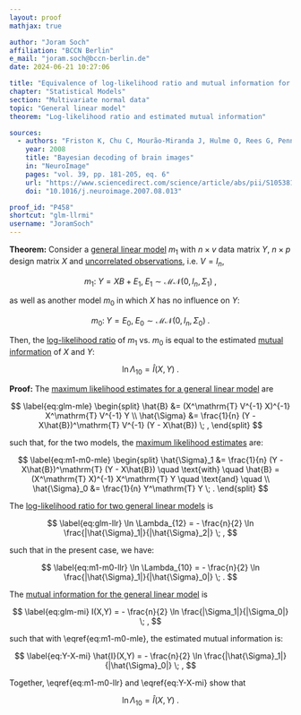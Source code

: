 ```yaml
---
layout: proof
mathjax: true

author: "Joram Soch"
affiliation: "BCCN Berlin"
e_mail: "joram.soch@bccn-berlin.de"
date: 2024-06-21 10:27:06

title: "Equivalence of log-likelihood ratio and mutual information for the general linear model"
chapter: "Statistical Models"
section: "Multivariate normal data"
topic: "General linear model"
theorem: "Log-likelihood ratio and estimated mutual information"

sources:
  - authors: "Friston K, Chu C, Mourão-Miranda J, Hulme O, Rees G, Penny W, Ashburner J"
    year: 2008
    title: "Bayesian decoding of brain images"
    in: "NeuroImage"
    pages: "vol. 39, pp. 181-205, eq. 6"
    url: "https://www.sciencedirect.com/science/article/abs/pii/S1053811907007203"
    doi: "10.1016/j.neuroimage.2007.08.013"

proof_id: "P458"
shortcut: "glm-llrmi"
username: "JoramSoch"
---
```



**Theorem:** Consider a [general linear model](/D/glm) $m_1$ with $n \times v$ data matrix $Y$, $n \times p$ design matrix $X$ and [uncorrelated observations](/D/glm), i.e. $V = I_n$,

$$ \label{eq:m1}
m_1: \; Y = X B + E_1, \; E_1 \sim \mathcal{MN}(0, I_n, \Sigma_1) \; ,
$$

as well as another model $m_0$ in which $X$ has no influence on $Y$:

$$ \label{eq:m0}
m_0: \; Y = E_0, \; E_0 \sim \mathcal{MN}(0, I_n, \Sigma_0) \; .
$$

Then, the [log-likelihood ratio](/D/llr) of $m_1$ vs. $m_0$ is equal to the estimated [mutual information](/D/mi) of $X$ and $Y$:

$$ \label{eq:glm-llrmi}
\ln \Lambda_{10} = \hat{I}(X,Y) \; .
$$


**Proof:** The [maximum likelihood estimates for a general linear model](/P/glm-mle) are

$$ \label{eq:glm-mle}
\begin{split}
\hat{B} &= (X^\mathrm{T} V^{-1} X)^{-1} X^\mathrm{T} V^{-1} Y \\
\hat{\Sigma} &= \frac{1}{n} (Y - X\hat{B})^\mathrm{T} V^{-1} (Y - X\hat{B}) \; ,
\end{split}
$$

such that, for the two models, the [maximum likelihood estimates](/D/mle) are:

$$ \label{eq:m1-m0-mle}
\begin{split}
\hat{\Sigma}_1 &= \frac{1}{n} (Y - X\hat{B})^\mathrm{T} (Y - X\hat{B}) \quad \text{with} \quad
\hat{B} = (X^\mathrm{T} X)^{-1} X^\mathrm{T} Y \quad \text{and} \quad \\
\hat{\Sigma}_0 &= \frac{1}{n} Y^\mathrm{T} Y \; .
\end{split}
$$

The [log-likelihood ratio for two general linear models](/P/glm-llr) is

$$ \label{eq:glm-llr}
\ln \Lambda_{12} = - \frac{n}{2} \ln \frac{|\hat{\Sigma}_1|}{|\hat{\Sigma}_2|} \; ,
$$

such that in the present case, we have:

$$ \label{eq:m1-m0-llr}
\ln \Lambda_{10} = - \frac{n}{2} \ln \frac{|\hat{\Sigma}_1|}{|\hat{\Sigma}_0|} \; .
$$

The [mutual information for the general linear model](/P/glm-mi) is

$$ \label{eq:glm-mi}
I(X,Y) = - \frac{n}{2} \ln \frac{|\Sigma_1|}{|\Sigma_0|} \; ,
$$

such that with \eqref{eq:m1-m0-mle}, the estimated mutual information is:

$$ \label{eq:Y-X-mi}
\hat{I}(X,Y) = - \frac{n}{2} \ln \frac{|\hat{\Sigma}_1|}{|\hat{\Sigma}_0|} \; ,
$$

Together, \eqref{eq:m1-m0-llr} and \eqref{eq:Y-X-mi} show that

$$ \label{eq:glm-llrmi-qed}
\ln \Lambda_{10} = \hat{I}(X,Y) \; .
$$